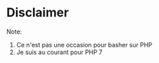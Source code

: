 # Disclaimer

Note:
1. Ce n'est pas une occasion pour basher sur PHP
2. Je suis au courant pour PHP 7